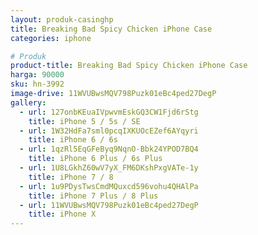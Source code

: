 ```yaml
---
layout: produk-casinghp
title: Breaking Bad Spicy Chicken iPhone Case
categories: iphone

# Produk
product-title: Breaking Bad Spicy Chicken iPhone Case
harga: 90000
sku: hn-3992
image-drive: 11WVUBwsMQV798Puzk01eBc4ped27DegP
gallery:
  - url: 127onbKEuaIVpwvmEskGQ3CW1Fjd6rStg
    title: iPhone 5 / 5s / SE
  - url: 1W32HdFa7sml0pcqIXKUOcEZef6AYqyri
    title: iPhone 6 / 6s
  - url: 1qzRl5EqGFeByq9NqnO-Bbk24YPOD7BQ4
    title: iPhone 6 Plus / 6s Plus
  - url: 1U8LGkhZ60wV7yX_FM6DKshPxgVATe-1y
    title: iPhone 7 / 8
  - url: 1u9PDysTwsCmdMQuxcd596vohu4QHAlPa
    title: iPhone 7 Plus / 8 Plus
  - url: 11WVUBwsMQV798Puzk01eBc4ped27DegP
    title: iPhone X
---
```

